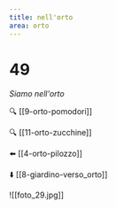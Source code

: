 ```yaml
---
title: nell'orto
area: orto
---
```

# 49
_Siamo nell'orto_

🔍 [[9-orto-pomodori]]

🔍 [[11-orto-zucchine]]

⬅️ [[4-orto-pilozzo]]

⬇️ [[8-giardino-verso_orto]]

![[foto_29.jpg]]